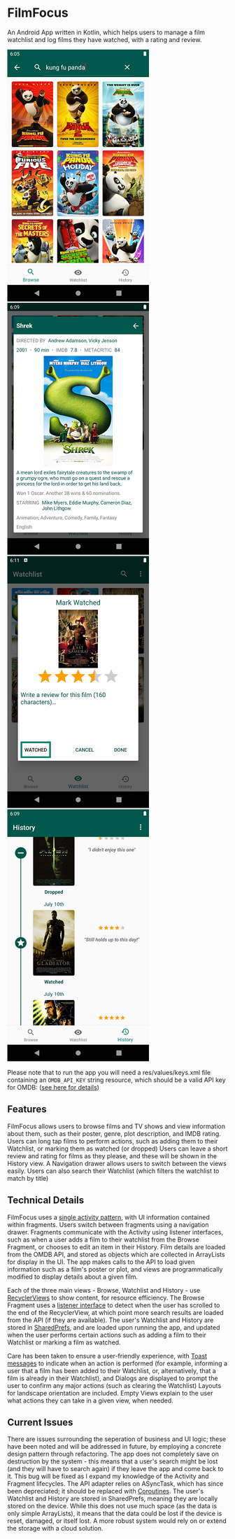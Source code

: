 FilmFocus
=================

An Android App written in Kotlin, which helps users to manage a film watchlist and log films they have watched, with a rating and review.

![searching for films](https://github.com/am-palmer/FilmFocus/blob/master/screenshots/searching.png)
![film details](https://github.com/am-palmer/FilmFocus/blob/master/screenshots/film_details.png)
![marking a film as watched](https://github.com/am-palmer/FilmFocus/blob/master/screenshots/marking_watched.png)
![history](https://github.com/am-palmer/FilmFocus/blob/master/screenshots/history.png)

Please note that to run the app you will need a res/values/keys.xml file containing an `OMDB_API_KEY` string resource, which should be a valid API key for OMDB: ([see here for details](https://www.omdbapi.com/apikey.aspx))

Features
------------
FilmFocus allows users to browse films and TV shows and view information about them, such as their poster, genre, plot description, and IMDB rating. Users can long tap films to perform actions, such as adding them to their Watchlist, or marking them as watched (or dropped)
Users can leave a short review and rating for films as they please, and these will be shown in the History view. A Navigation drawer allows users to switch between the views easily. Users can also search their Watchlist (which filters the watchlist to match by title)

Technical Details
------------

FilmFocus uses a [single activity pattern](https://www.youtube.com/watch?v=2k8x8V77CrU), with UI information contained within fragments. Users switch between fragments using a navigation drawer. Fragments communicate with the Activity using listener interfaces, such as when a user adds a film to their watchlist from the Browse Fragment, or chooses to edit an item in their History.
Film details are loaded from the OMDB API, and stored as objects which are collected in ArrayLists for display in the UI. The app makes calls to the API to load given information such as a film's poster or plot, and views are programmatically modified to display details about a given film.

Each of the three main views - Browse, Watchlist and History - use [RecyclerViews](https://developer.android.com/guide/topics/ui/layout/recyclerview) to show content, for resource efficiency. The Browse Fragment uses a [listener interface](https://developer.android.com/training/basics/fragments/communicating) to detect when the user has scrolled to the end of the RecyclerView, at which point more search results are loaded from the API (if they are available).
The user's Watchlist and History are stored in [SharedPrefs](https://developer.android.com/training/data-storage/shared-preferences), and are loaded upon running the app, and updated when the user performs certain actions such as adding a film to their Watchlist or marking a film as watched.

Care has been taken to ensure a user-friendly experience, with [Toast messages](https://developer.android.com/guide/topics/ui/notifiers/toasts) to indicate when an action is performed (for example, informing a user that a film has been added to their Watchlist, or, alternatively, that a film is already in their Watchlist), and Dialogs are displayed to prompt the user to confirm any major actions (such as clearing the Watchlist)
Layouts for landscape orientation are included. Empty Views explain to the user what actions they can take in a given view, when needed.

Current Issues
------------
There are issues surrounding the seperation of business and UI logic; these have been noted and will be addressed in future, by employing a concrete design pattern through refactoring.
The app does not completely save on destruction by the system - this means that a user's search might be lost (and they will have to search again) if they leave the app and come back to it. This bug will be fixed as I expand my knowledge of the Activity and Fragment lifecycles.
The API adapter relies on ASyncTask, which has since been depreciated; it should be replaced with [Coroutines](https://kotlinlang.org/docs/reference/coroutines-overview.html).
The user's Watchlist and History are stored in SharedPrefs, meaning they are locally stored on the device. While this does not use much space (as the data is only simple ArrayLists), it means that the data could be lost if the device is reset, damaged, or itself lost. A more robust system would rely on or extend the storage with a cloud solution.
